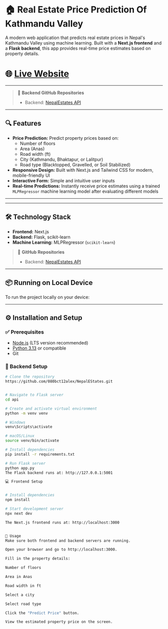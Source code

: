 # 🏠  Real Estate Price Prediction Of Kathmandu Valley

A modern web application that predicts real estate prices in Nepal's Kathmandu Valley using machine learning. Built with a **Next.js frontend** and a **Flask backend**, this app provides real-time price estimates based on property details.


#  🌐 [Live Website](https://nepalestate.vercel.app)

---

> 🔗 **Backend GitHub Repositories**   
> - Backend: [NepalEstates API](https://github.com/080bct12alex/NepalEstate_API)

---


## 🔍 Features

- **Price Prediction:** Predict property prices based on:
  - Number of floors
  - Area (Anas)
  - Road width (ft)
  - City (Kathmandu, Bhaktapur, or Lalitpur)
  - Road type (Blacktopped, Gravelled, or Soil Stabilized)
- **Responsive Design:** Built with Next.js and Tailwind CSS for modern, mobile-friendly UI
- **Interactive Form:** Simple and intuitive user inputs
- **Real-time Predictions:** Instantly receive price estimates using a trained `MLPRegressor` machine learning model   after evaluating different models

---

---

## 🛠️ Technology Stack

- **Frontend:** Next.js 
- **Backend:** Flask,  scikit-learn
- **Machine Learning:** MLPRegressor (`scikit-learn`)

> 🔗 **GitHub Repositories**   
> - Backend: [NepalEstates API](https://github.com/080bct12alex/NepalEstate_API)

---


## 📦 Running on Local Device

To run the project locally on your device:


---

## ⚙️ Installation and Setup

### ✅ Prerequisites

- [Node.js](https://nodejs.org/) (LTS version recommended)
- [Python 3.13](https://www.python.org/) or compatible
- Git

### 🔧 Backend Setup

```bash
# Clone the repository
https://github.com/080bct12alex/NepalEStates.git


# Navigate to Flask server
cd api

# Create and activate virtual environment
python -m venv venv

# Windows
venv\Scripts\activate

# macOS/Linux
source venv/bin/activate

# Install dependencies
pip install -r requirements.txt

# Run Flask server
python app.py
The Flask backend runs at: http://127.0.0.1:5001

💻 Frontend Setup


# Install dependencies
npm install

# Start development server
npx next dev

The Next.js frontend runs at: http://localhost:3000


🚀 Usage
Make sure both frontend and backend servers are running.

Open your browser and go to http://localhost:3000.

Fill in the property details:

Number of floors

Area in Anas

Road width in ft

Select a city

Select road type

Click the "Predict Price" button.

View the estimated property price on the screen.

